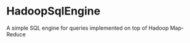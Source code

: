 HadoopSqlEngine
===============

A simple SQL engine for queries implemented on top of Hadoop Map-Reduce
